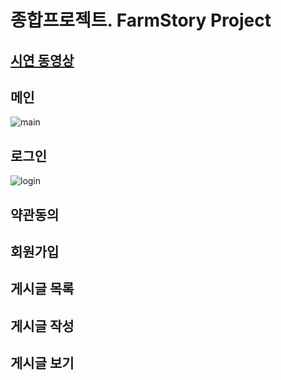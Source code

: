 # 종합프로젝트. FarmStory Project
## [시연 동영상]()
## 메인
![main](https://user-images.githubusercontent.com/111489860/235754799-58e43a08-6bb6-4600-9f1c-4da08df2741b.png)

## 로그인
![login](https://user-images.githubusercontent.com/111489860/235755079-42ac3846-941f-4dda-b768-f0a79c44053e.png)

## 약관동의
## 회원가입
## 게시글 목록
## 게시글 작성
## 게시글 보기


